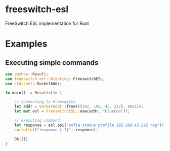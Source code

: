 # freeswitch-esl

FreeSwitch ESL implementation for Rust

# Examples

## Executing simple commands

```rust
use anyhow::Result;
use freeswitch_esl::blocking::FreeswitchESL;
use std::net::SocketAddr;

fn main() -> Result<()> {

    // connecting to Freeswitch
    let addr = SocketAddr::from(([192, 168, 43, 222], 8021));
    let mut esl = FreeswitchESL::new(addr, "ClueCon")?;

    // executing command
    let response = esl.api("sofia status profile 192.168.43.222 reg")?;
    eprintln!("response {:?}", response);

    Ok(())
}
```
